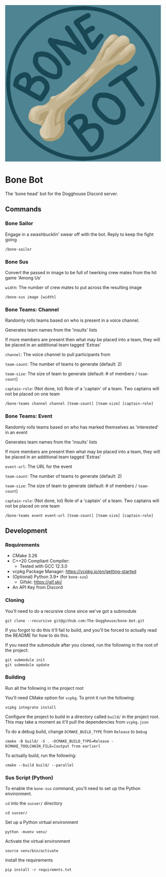 <div align="center">
  <img src="resources/bone-bot-icon.jpg" alt="Bone icon">
</div>
<!-- Of course centering sucks, it's based on HTML...-->

# Bone Bot
The 'bone head' <!-- I don't know if I should laugh or barf...-->
bot for the Dogghouse Discord server.

## Commands
### Bone Sailor
Engage in a swashbucklin' swear off with the bot.
Reply to keep the fight going
```
/bone-sailor
```
### Bone Sus
Convert the passed in image to be full of
twerking crew mates from the hit game 'Among Us'

`width`: The number of crew mates to put across the resulting image

```
/bone-sus image [width]
```
### Bone Teams: Channel
Randomly rolls teams based on who is present
in a voice channel.

Generates team names from the 'insults' lists

If more members are present then what may be placed
into a team, they will be placed in an additional
team tagged 'Extras'

`channel`: The voice channel to pull participants from

`team-count`: The number of teams to generate (default: 2)

`team-size`: The size of team to generate (default: # of members / `team-count`)

`captain-role`: (Not done, lol) Role of a 'captain' of a team. Two captains will not be placed on one team

```
/bone-teams channel channel [team-count] [team-size] [captain-role]
```

### Bone Teams: Event
Randomly rolls teams based on who has marked
themselves as 'interested' in an event

Generates team names from the 'insults' lists

If more members are present then what may be placed
into a team, they will be placed in an additional
team tagged 'Extras'

`event-url`: The URL for the event

`team-count`: The number of teams to generate (default: 2)

`team-size`: The size of team to generate (default: # of members / `team-count`)

`captain-role`: (Not done, lol) Role of a 'captain' of a team. Two captains will not be placed on one team

```
/bone-teams event event-url [team-count] [team-size] [captain-role]
```

## Development
### Requirements
* CMake 3.26
* C++20 Compliant Compiler:
  * Tested with GCC 12.3.0
* vcpkg Package Manager: https://vcpkg.io/en/getting-started
* (Optional) Python 3.9+ (for `bone-sus`)
  * Gifski: https://gif.ski/
* An API Key from Discord
### Cloning
You'll need to do a recursive clone since we've got a submodule
```shell
git clone --recursive git@github.com:The-Dogghouse/bone-bot.git
```

If you forgot to do this it'll fail to build, and you'll
be forced to actually read the README for how to do this.

If you need the submodule after you cloned, run the following
in the root of the project:
```shell
git submodule init
git submodule update
```
### Building
Run all the following in the project root

You'll need CMake option for `vcpkg`. To print it
run the following:
```shell
vcpkg integrate install
```
Configure the project to build in a directory called `build/`
in the project root. This may take a moment as it'll
pull the dependencies from `vcpkg.json`

To do a debug build, change `DCMAKE_BUILD_TYPE` from `Release`
to `Debug`

```shell
cmake -B build/ -S . -DCMAKE_BUILD_TYPE=Release -DCMAKE_TOOLCHAIN_FILE=[output from earlier]
```

To actually build, run the following:

```shell
cmake --build build/ --parallel
```

### Sus Script (Python)
To enable the `bone-sus` command, you'll need to
set up the Python environment.

`cd` into the `susser/` directory
```shell
cd susser/
```

Set up a Python virtual environment
```shell
python -mvenv venv/
```

Activate the virtual environment
```shell
source venv/bin/activate
```

install the requirements
```shell
pip install -r requiremnts.txt
```
